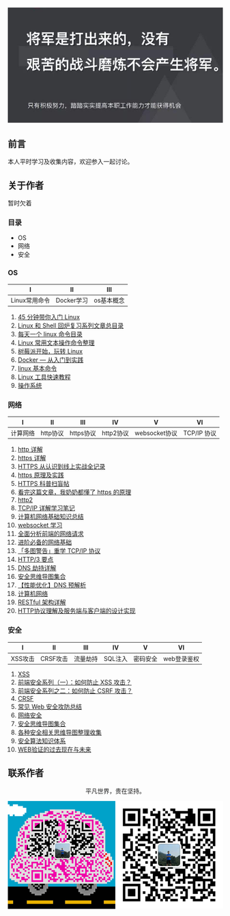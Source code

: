 ![image](./img/timg.jpg)
<br>

## 前言

本人平时学习及收集内容，欢迎参入一起讨论。

## 关于作者

暂时欠着

### 目录

- OS
- 网络
- 安全

### OS

|       I       |     II     |    III     |
| :-----------: | :--------: | :--------: |
| Linux常用命令 | Docker学习 | os基本概念 |

1. [45 分钟带你入门 Linux](https://www.cnblogs.com/liumt/p/6117168.html)
2. [Linux 和 Shell 回炉复习系列文章总目录](https://www.cnblogs.com/f-ck-need-u/p/7048359.html)
3. [每天一个 linux 命令目录](https://www.cnblogs.com/peida/archive/2012/12/05/2803591.html)
4. [Linux 常用文本操作命令整理](https://www.cnblogs.com/maybe2030/p/5325530.html)
5. [树莓派开始，玩转 Linux](https://www.cnblogs.com/vamei/archive/2012/10/10/2718229.html)
6. [Docker — 从入门到实践](https://github.com/yeasy/docker_practice)
7. [linux 基本命令](https://github.com/ftTony/blog/issues/31)
8. [Linux 工具快速教程](https://linuxtools-rst.readthedocs.io/zh_CN/latest/)
9. [操作系统](https://github.com/frank-lam/fullstack-tutorial/blob/master/notes/%E6%93%8D%E4%BD%9C%E7%B3%BB%E7%BB%9F.md)

### 网络

|    I     |    II    |    III    |    IV     |       V       |     VI      |
| :------: | :------: | :-------: | :-------: | :-----------: | :---------: |
| 计算网络 | http协议 | https协议 | http2协议 | websocket协议 | TCP/IP 协议 |

1. [http 详解](https://github.com/ftTony/blog/issues/11)
2. [https 详解](https://github.com/ftTony/blog/issues/7)
3. [HTTPS 从认识到线上实战全记录](https://www.cnblogs.com/liuxianan/p/https.html)
4. [https 原理及实践](https://www.cnblogs.com/lyq863987322/p/8424253.html)
5. [HTTPS 科普扫盲帖](https://www.cnblogs.com/chyingp/p/https-introduction.html)
6. [看完这篇文章，我奶奶都懂了 https 的原理](https://www.cnblogs.com/sujing/p/10927569.html)
7. [http2](https://github.com/ftTony/blog/issues/9)
8. [TCP/IP 详解学习笔记](https://www.cnblogs.com/zhehan54/p/6204767.html)
9. [计算机网络基础知识总结](https://www.cnblogs.com/maybe2030/p/4781555.html)
10. [websocket 学习](https://github.com/ftTony/blog/issues/26)
11. [全面分析前端的网络请求](https://mp.weixin.qq.com/s/8mBJuv-1nHIo-2BU1X4MhA)
12. [进阶必备的网络基础](https://juejin.im/post/5c591fda6fb9a049dc02b1cc)
13. [「多图警告」重学 TCP/IP 协议](https://mp.weixin.qq.com/s/pFlJglicKZVh31EOMe83Hw)
14. [HTTP/3 要点](https://mp.weixin.qq.com/s/qBD90RdofvYDNX2sSJWgNA)
15. [DNS 劫持详解](https://mp.weixin.qq.com/s/vFMEJFHBV5ws268oOkDReg)
16. [安全思维导图集合](https://github.com/SecWiki/sec-chart)
17. [【性能优化】DNS 预解析](https://github.com/amandakelake/blog/issues/50)
18. [计算机网络](https://github.com/frank-lam/fullstack-tutorial/blob/master/notes/%E8%AE%A1%E7%AE%97%E6%9C%BA%E7%BD%91%E7%BB%9C.md)
19. [RESTful 架构详解](https://github.com/frank-lam/fullstack-tutorial/blob/master/notes/RESTful%20API.md)
20. [HTTP协议理解及服务端与客户端的设计实现](https://mp.weixin.qq.com/s/69EvvR0FHR57QuhDC7bJ8w)

### 安全

|    I    |    II    |   III    |   IV    |    V     |     VI      |
| :-----: | :------: | :------: | :-----: | :------: | :---------: |
| XSS攻击 | CRSF攻击 | 流量劫持 | SQL注入 | 密码安全 | web登录鉴权 |

1. [XSS](https://github.com/ftTony/blog/issues/19)
2. [前端安全系列（一）：如何防止 XSS 攻击？](https://juejin.im/post/5bad9140e51d450e935c6d64)
3. [前端安全系列之二：如何防止 CSRF 攻击？](https://juejin.im/post/5bc009996fb9a05d0a055192)
4. [CRSF](https://github.com/ftTony/blog/issues/8)
5. [常见 Web 安全攻防总结](https://zoumiaojiang.com/article/common-web-security/)
6. [网络安全](https://github.com/frank-lam/fullstack-tutorial/blob/master/notes/%E7%BD%91%E7%BB%9C%E5%AE%89%E5%85%A8.md)
7. [安全思维导图集合](https://github.com/SecWiki/sec-chart)
8. [各种安全相关思维导图整理收集](https://github.com/phith0n/Mind-Map)
9. [安全算法知识体系](https://github.com/404notf0und/My-Security-Algorithm-Architecture)
10. [WEB验证的过去现在与未来](https://mp.weixin.qq.com/s/-PlSYKTgu9h-bYMknTKNkw)

## 联系作者

<div align="center">
    <p>
        平凡世界，贵在坚持。
    </p>
    <img src="./img/contact.png" />
</div>
